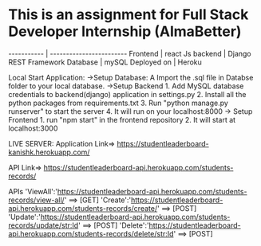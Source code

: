 # This is an assignment for Full Stack Developer Internship (AlmaBetter) #
----------- | ------------------------
Frontend    | react Js
backend     | Django REST Framework
Database    | mySQL
Deployed on | Heroku

Local Start Application:
->Setup Database:
	A Import the .sql file in Databse folder to your local database.
->Setup Backend
	 1. Add MySQL database credentials to backend(django) application in settings.py
	 2. Install all the python packages from requirements.txt
	 3. Run "python manage.py runserver" to start the server
	 4. It will run on your localhost:8000
-> Setup Frontend
	1. run "npm start" in the frontend repository
	2. It will start at localhost:3000

LIVE SERVER:
Application Link=> https://studentleaderboard-kanishk.herokuapp.com/

API Link=> https://studentleaderboard-api.herokuapp.com/students-records/

APIs
'ViewAll':'https://studentleaderboard-api.herokuapp.com/students-records/view-all/' ==> [GET]
'Create':'https://studentleaderboard-api.herokuapp.com/students-records/create/' ==> [POST]
'Update':'https://studentleaderboard-api.herokuapp.com/students-records/update/<str:Id>' ==> [POST]
'Delete':'https://studentleaderboard-api.herokuapp.com/students-records/delete/<str:Id>' ==> [POST] 
